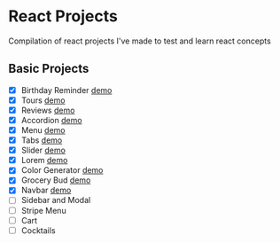 # React Projects

Compilation of react projects I've made to test and learn react concepts

## Basic Projects

- [x] Birthday Reminder [demo](https://react-ts-birthday-reminder.stackblitz.io)
- [x] Tours [demo](https://ecaste-react-tours.vercel.app/)
- [x] Reviews [demo](https://ecaste-review-cards.vercel.app/)
- [x] Accordion [demo](https://react-ts-faq-accordion.stackblitz.io)
- [x] Menu [demo](https://react-ts-menu.vercel.app/)
- [x] Tabs [demo](https://react-ts-tabs.vercel.app/)
- [x] Slider [demo](https://react-ts-slider.vercel.app/)
- [x] Lorem [demo](https://react-lorem.vercel.app/)
- [x] Color Generator [demo](https://color-generator-drab.vercel.app/)
- [x] Grocery Bud [demo](https://ecaste-react-todo.vercel.app/)
- [x] Navbar [demo](https://react-navbar-sepia.vercel.app/)
- [ ] Sidebar and Modal
- [ ] Stripe Menu
- [ ] Cart
- [ ] Cocktails

